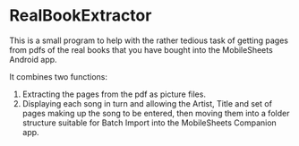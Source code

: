 RealBookExtractor
=================

This is a small program to help with the rather tedious task of getting pages from pdfs of the real books that you have bought into the MobileSheets Android app.

It combines two functions:

1. Extracting the pages from the pdf as picture files.
2. Displaying each song in turn and allowing the Artist, Title and set of pages making up the song to be entered, then moving them into a folder structure suitable for Batch Import into the MobileSheets Companion app.
